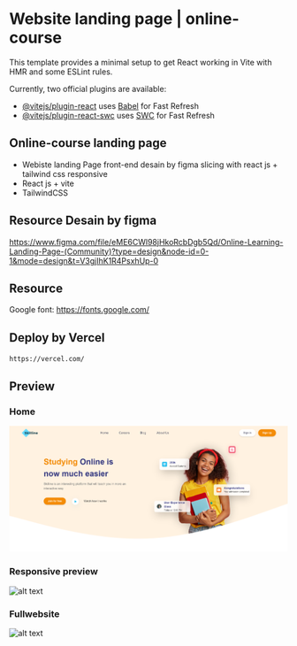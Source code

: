 # Website landing page | online-course

This template provides a minimal setup to get React working in Vite with HMR and some ESLint rules.

Currently, two official plugins are available:

- [@vitejs/plugin-react](https://github.com/vitejs/vite-plugin-react/blob/main/packages/plugin-react/README.md) uses [Babel](https://babeljs.io/) for Fast Refresh
- [@vitejs/plugin-react-swc](https://github.com/vitejs/vite-plugin-react-swc) uses [SWC](https://swc.rs/) for Fast Refresh

## Online-course landing page

- Webiste landing Page front-end desain by figma slicing with react js + tailwind css responsive
- React js + vite
- TailwindCSS

## Resource Desain by figma

https://www.figma.com/file/eME6CWl98jHkoRcbDgb5Qd/Online-Learning-Landing-Page-(Community)?type=design&node-id=0-1&mode=design&t=V3gjIhK1R4PsxhUp-0

## Resource

Google font: https://fonts.google.com/

## Deploy by Vercel

    https://vercel.com/

## Preview

### Home

![alt text](https://github.com/muslim2210/online-course/blob/master/public/home.png?raw=true)

### Responsive preview

![alt text](https://github.com/muslim2210/online-course/blob/master/public/preview.png?raw=true)

### Fullwebsite

![alt text](https://github.com/muslim2210/online-course/blob/master/public/full.png?raw=true)
